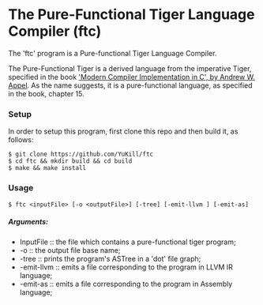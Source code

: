 # The Pure-Functional Tiger Language Compiler (ftc)

The 'ftc' program is a Pure-functional Tiger Language Compiler. 

The Pure-Functional Tiger is a derived language from the imperative Tiger, 
specified in the book ['Modern Compiler Implementation in C', by Andrew W. Appel](https://www.cs.princeton.edu/~appel/modern/c/). 
As the name suggests, it is a pure-functional language, as specified in the book, chapter 15.

### Setup

In order to setup this program, first clone this repo and then build it, as follows:

```
$ git clone https://github.com/YuKill/ftc
$ cd ftc && mkdir build && cd build
$ make && make install
```

### Usage
```
$ ftc <inputFile> [-o <outputFile>] [-tree] [-emit-llvm ] [-emit-as]
```

##### Arguments:

* InputFile  :: the file which contains a pure-functional tiger program;
* -o         :: the output file base name;
* -tree      :: prints the program's ASTree in a 'dot' file graph;
* -emit-llvm :: emits a file corresponding to the program in LLVM IR language;
* -emit-as   :: emits a file corresponding to the program in Assembly language;
